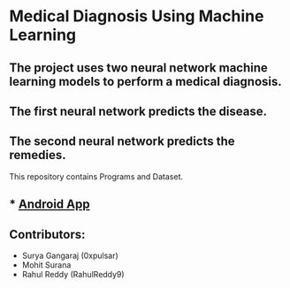 # Medical Diagnosis Using Machine Learning
## The project uses two neural network machine learning models to perform a medical diagnosis.
## The first neural network predicts the disease.
## The second neural network predicts the remedies.

This repository contains Programs and Dataset.

## * [Android App](https://github.com/SankethBennur/HealthAssistant)

## Contributors:
* Surya Gangaraj (0xpulsar) 
* Mohit Surana
* Rahul Reddy (RahulReddy9)
